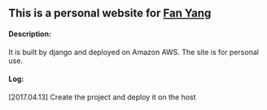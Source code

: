## This is a personal website for [Fan Yang](http://intro.imyyfan.com)

#### Description:

It is built by django and deployed on Amazon AWS. The site is for personal use.

#### Log:

[2017.04.13] Create the project and deploy it on the host

